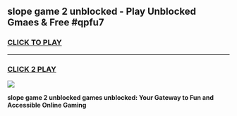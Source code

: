 
## slope game 2 unblocked - Play Unblocked Gmaes & Free #qpfu7
<h3>
<a href="https://premium.freeplayer.one?title=slope_game_2_unblocked&ref=03M">CLICK TO PLAY</a></h3>
<hr>

<h3>
<a href="https://premium.freeplayer.one?title=slope_game_2_unblocked&ref=03M">CLICK 2 PLAY</a>
  
</h3>

<a href="https://premium.freeplayer.one?title=slope_game_2_unblocked&ref=03M"><img src="https://clearcache.store/games.png"></a>


**slope game 2 unblocked games unblocked: Your Gateway to Fun and Accessible Online Gaming**
